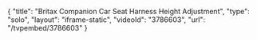{
    "title": "Britax Companion Car Seat Harness Height Adjustment",
    "type": "solo",
    "layout": "iframe-static",
    "videoId": "3786603",
    "url": "\/tvpembed\/3786603"
}